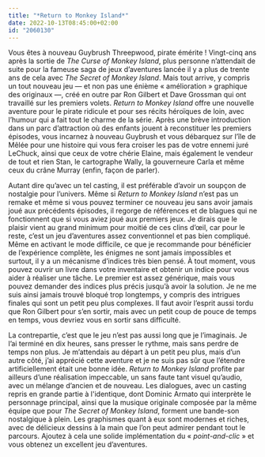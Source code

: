 ```yaml
---
title: "*Return to Monkey Island*"
date: 2022-10-13T08:45:00+02:00
id: "2060130"
---
```


Vous êtes à nouveau Guybrush Threepwood, pirate émérite ! Vingt-cinq ans après la sortie de *The Curse of Monkey Island*, plus personne n’attendait de suite pour la fameuse saga de jeux d’aventures lancée il y a plus de trente ans de cela avec *The Secret of Monkey Island*. Mais tout arrive, y compris un tout nouveau jeu — et non pas une énième « amélioration » graphique des originaux —, créé en outre par Ron Gilbert et Dave Grossman qui ont travaillé sur les premiers volets. *Return to Monkey Island* offre une nouvelle aventure pour le pirate ridicule et pour ses récits héroïques de loin, avec l’humour qui a fait tout le charme de la série. Après une brève introduction dans un parc d’attraction où des enfants jouent à reconstituer les premiers épisodes, vous incarnez à nouveau Guybrush et vous débarquez sur l’île de Mêlée pour une histoire qui vous fera croiser les pas de votre ennemi juré LeChuck, ainsi que ceux de votre chérie Elaine, mais également le vendeur de tout et rien Stan, le cartographe Wally, la gouverneure Carla et même ceux du crâne Murray (enfin, façon de parler). 

Autant dire qu’avec un tel casting, il est préférable d’avoir un soupçon de nostalgie pour l’univers. Même si *Return to Monkey Island* n’est pas un remake et même si vous pouvez terminer ce nouveau jeu sans avoir jamais joué aux précédents épisodes, il regorge de références et de blagues qui ne fonctionnent que si vous aviez joué aux premiers jeux. Je dirais que le plaisir vient au grand minimum pour moitié de ces clins d’œil, car pour le reste, c’est un jeu d’aventures assez conventionnel et pas bien compliqué. Même en activant le mode difficile, ce que je recommande pour bénéficier de l’expérience complète, les énigmes ne sont jamais impossibles et surtout, il y a un mécanisme d’indices très bien pensé. À tout moment, vous pouvez ouvrir un livre dans votre inventaire et obtenir un indice pour vous aider à réaliser une tâche. Le premier est assez générique, mais vous pouvez demander des indices plus précis jusqu’à avoir la solution. Je ne me suis ainsi jamais trouvé bloqué trop longtemps, y compris des intrigues finales qui sont un petit peu plus complexes. Il faut avoir l’esprit aussi tordu que Ron Gilbert pour s’en sortir, mais avec un petit coup de pouce de temps en temps, vous devriez vous en sortir sans difficulté.

La contrepartie, c’est que le jeu n’est pas aussi long que je l’imaginais. Je l’ai terminé en dix heures, sans presser le rythme, mais sans perdre de temps non plus. Je m’attendais au départ à un petit peu plus, mais d’un autre côté, j’ai apprécié cette aventure et je ne suis pas sûr que l’étendre artificiellement était une bonne idée. *Return to Monkey Island* profite par ailleurs d’une réalisation impeccable, un sans faute tant visuel qu’audio, avec un mélange d’ancien et de nouveau. Les dialogues, avec un casting repris en grande partie à l'identique, dont Dominic Armato qui interprète le personnage principal, ainsi que la musique originale composée par la même équipe que pour *The Secret of Monkey Island*, forment une bande-son nostalgique à plein. Les graphismes quant à eux sont modernes et riches, avec de délicieux dessins à la main que l’on peut admirer pendant tout le parcours. Ajoutez à cela une solide implémentation du « *point-and-clic* » et vous obtenez un excellent jeu d’aventures. 
